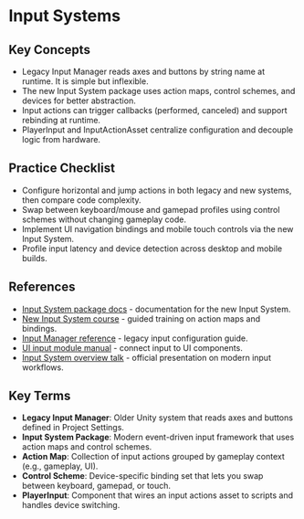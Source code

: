# Input Systems

## Key Concepts
- Legacy Input Manager reads axes and buttons by string name at runtime. It is simple but inflexible.
- The new Input System package uses action maps, control schemes, and devices for better abstraction.
- Input actions can trigger callbacks (performed, canceled) and support rebinding at runtime.
- PlayerInput and InputActionAsset centralize configuration and decouple logic from hardware.

## Practice Checklist
- Configure horizontal and jump actions in both legacy and new systems, then compare code complexity.
- Swap between keyboard/mouse and gamepad profiles using control schemes without changing gameplay code.
- Implement UI navigation bindings and mobile touch controls via the new Input System.
- Profile input latency and device detection across desktop and mobile builds.







## References
- [Input System package docs](https://docs.unity3d.com/Packages/com.unity.inputsystem@latest) - documentation for the new Input System.
- [New Input System course](https://learn.unity.com/course/new-input-system) - guided training on action maps and bindings.
- [Input Manager reference](https://docs.unity3d.com/Manual/class-InputManager.html) - legacy input configuration guide.
- [UI input module manual](https://docs.unity3d.com/Manual/UISystem-Input.html) - connect input to UI components.
- [Input System overview talk](https://www.youtube.com/watch?v=0XxsvK23z7Q) - official presentation on modern input workflows.
## Key Terms
- **Legacy Input Manager**: Older Unity system that reads axes and buttons defined in Project Settings.
- **Input System Package**: Modern event-driven input framework that uses action maps and control schemes.
- **Action Map**: Collection of input actions grouped by gameplay context (e.g., gameplay, UI).
- **Control Scheme**: Device-specific binding set that lets you swap between keyboard, gamepad, or touch.
- **PlayerInput**: Component that wires an input actions asset to scripts and handles device switching.
